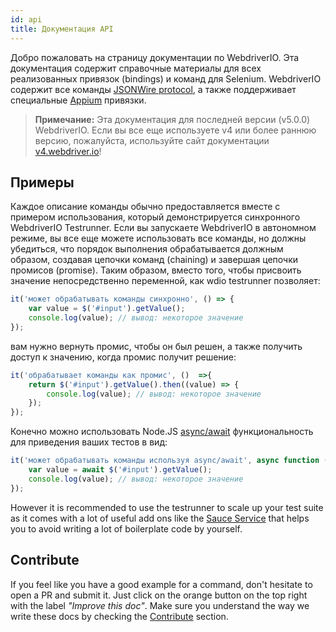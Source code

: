 ```yaml
---
id: api
title: Документация API
---
```

Добро пожаловать на страницу документации по WebdriverIO. Эта документация содержит справочные материалы для всех реализованных привязок (bindings) и команд для Selenium. WebdriverIO содержит все команды [JSONWire protocol](https://github.com/SeleniumHQ/selenium/wiki/JsonWireProtocol), а также поддерживает специальные [Appium](http://appium.io) привязки.

> **Примечание:** Эта документация для последней версии (v5.0.0) WebdriverIO. Если вы все еще используете v4 или более раннюю версию, пожалуйста, используйте сайт документации [v4.webdriver.io](http://v4.webdriver.io)!

## Примеры

Каждое описание команды обычно предоставляется вместе с примером использования, который демонстрируется синхронного WebdriverIO Testrunner. Если вы запускаете WebdriverIO в автономном режиме, вы все еще можете использовать все команды, но должны убедиться, что порядок выполнения обрабатывается должным образом, создавая цепочки команд (chaining) и завершая цепочки промисов (promise). Таким образом, вместо того, чтобы присвоить значение непосредственно переменной, как wdio testrunner позволяет:

```js
it('может обрабатывать команды синхронно', () => {
    var value = $('#input').getValue();
    console.log(value); // вывод: некоторое значение
});
```

вам нужно вернуть промис, чтобы он был решен, а также получить доступ к значению, когда промис получит решение:

```js
it('обрабатывает команды как промис', ()  =>{
    return $('#input').getValue().then((value) => {
        console.log(value); // вывод: некоторое значение
    });
});
```

Конечно можно использовать Node.JS [async/await](https://github.com/yortus/asyncawait) функциональность для приведения ваших тестов в вид:

```js
it('может обрабатывать команды используя async/await', async function () {
    var value = await $('#input').getValue();
    console.log(value); // вывод: некоторое значение
});
```

However it is recommended to use the testrunner to scale up your test suite as it comes with a lot of useful add ons like the [Sauce Service](_sauce-service.md) that helps you to avoid writing a lot of boilerplate code by yourself.

## Contribute

If you feel like you have a good example for a command, don't hesitate to open a PR and submit it. Just click on the orange button on the top right with the label *"Improve this doc"*. Make sure you understand the way we write these docs by checking the [Contribute](https://github.com/webdriverio/webdriverio/blob/master/CONTRIBUTING.md) section.